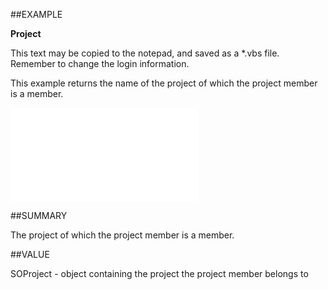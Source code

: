 
##EXAMPLE

**Project**

This text may be copied to the notepad, and saved as a *.vbs file. Remember to change the login information.

This example returns the name of the project of which the project member is a member.

![](..\..\Examples\vbs\SOProjectMember.Project.vbs.txt)


##SUMMARY

The project of which the project member is a member.


##VALUE

SOProject - object containing the project the project member belongs to

